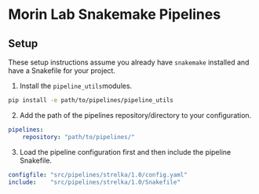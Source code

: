 # Morin Lab Snakemake Pipelines

## Setup

These setup instructions assume you already have `snakemake` installed and have a Snakefile for your project.

1) Install the `pipeline_utils`modules. 

```bash
pip install -e path/to/pipelines/pipeline_utils
```

2) Add the path of the pipelines repository/directory to your configuration. 

```yaml
pipelines:
    repository: "path/to/pipelines/"
```

3) Load the pipeline configuration first and then include the pipeline Snakefile. 

```yaml
configfile: "src/pipelines/strelka/1.0/config.yaml"
include:    "src/pipelines/strelka/1.0/Snakefile"
```